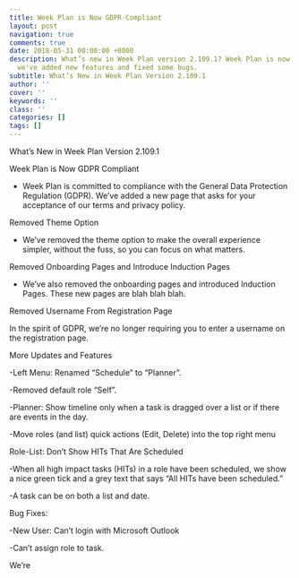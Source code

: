 ```yaml
---
title: Week Plan is Now GDPR-Compliant
layout: post
navigation: true
comments: true
date: 2018-05-31 00:00:00 +0000
description: What’s new in Week Plan version 2.109.1? Week Plan is now GDPR-compliant,
  we've added new features and fixed some bugs.
subtitle: What’s New in Week Plan Version 2.109.1
author: ''
cover: ''
keywords: ''
class: ''
categories: []
tags: []
---
```

What’s New in Week Plan Version 2.109.1

Week Plan is Now GDPR Compliant

- Week Plan is committed to compliance with the General Data Protection Regulation (GDPR). We’ve added a new page that asks for your acceptance of our terms and privacy policy. 

Removed Theme Option

- We’ve removed the theme option to make the overall experience simpler, without the fuss, so you can focus on what matters. 

Removed Onboarding Pages and Introduce Induction Pages

- We’ve also removed the onboarding pages and introduced Induction Pages. These new pages are blah blah blah. 

Removed Username From Registration Page

In the spirit of GDPR, we’re no longer requiring you to enter a username on the registration page.

More Updates and Features

-Left Menu: Renamed “Schedule” to “Planner”.

-Removed default role “Self”.

-Planner: Show timeline only when a task is dragged over a list or if there are events in the day.

-Move roles (and list) quick actions (Edit, Delete) into the top right menu

Role-List: Don’t Show HITs That Are Scheduled 

-When all high impact tasks (HITs) in a role have been scheduled, we show a nice green tick and a grey text that says “All HITs have been scheduled.”

-A task can be on both a list and date.

Bug Fixes:

-New User: Can’t login with Microsoft Outlook

-Can’t assign role to task.

We’re